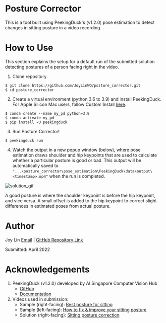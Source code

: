 # Posture Corrector
This is a tool built using PeekingDuck's (v1.2.0) pose estimation to detect changes in sitting posture in a video recording.

# How to Use
This section explains the setup for a default run of the submitted solution detecting postures of a person facing right in the video.

1. Clone repository.
```
$ git clone https://github.com/JoyLinWQ/posture_corrector.git
$ cd posture_corrector
```

2. Create a virtual environment (python 3.6 to 3.9) and install PeekingDuck. For Apple Silicon Mac users, follow Custom Install [here](https://peekingduck.readthedocs.io/en/latest/getting_started/03_custom_install.html#apple-silicon-mac-installation).
```
$ conda create --name my_pd python=3.9
$ conda activate my_pd
$ pip install -U peekingduck 
```

3. Run Posture Corrector!
```
$ peekingduck run
```

4. Watch the output in a new popup window (below), where pose estimation draws shoulder and hip keypoints that are used to calculate whether a particular posture is good or bad. This output will be automatically saved to `"...\posture_corrector\pose_estimation\PeekingDuck\data\output\<timestamp>.mp4"` when the run is completed.

![solution_gif](https://github.com/JoyLinWQ/posture_corrector/blob/main/PeekingDuck/data/output/solution/right-Trim.gif)

A good posture is where the shoulder keypoint is before the hip keypoint, and vice versa. A small offset is added to the hip keypoint to correct slight differences in estimated poses from actual posture.

# Author
Joy Lin [Email](jlwq07@hotmail.com) | [GitHub Repository Link](https://github.com/JoyLinWQ/posture_corrector)

Submitted: April 2022

# Acknowledgements
1. PeekingDuck (v1.2.0) developed by AI Singapore Computer Vision Hub
    - [GitHub](https://github.com/aimakerspace/PeekingDuck)
    - [Documentation](https://peekingduck.readthedocs.io/en/latest/)
2. Videos used in submission:
    - Sample (right-facing): [Best posture for sitting](https://www.youtube.com/watch?v=TOd_e5iZ9tM)
    - Sample (left-facing): [How to fix & improve your sitting posture](https://www.youtube.com/watch?v=2ArrRPr2huU)
    - Solution (right-facing): [Sitting posture correction](https://www.youtube.com/watch?v=IWUJbYS5VnU)
